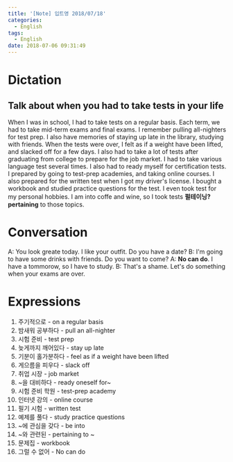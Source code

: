 ```yaml
---
title: '[Note] 입트영 2018/07/18'
categories:
  - English
tags:
  - English
date: 2018-07-06 09:31:49
---
```


# Dictation

## Talk about when you had to take tests in your life

When I was in school, I had to take tests on a regular basis. Each term, we had to take mid-term exams and final exams. I remember pulling all-nighters for test prep. I also have memories of staying up late in the library, studying with friends. When the tests were over, I felt as if a weight have been lifted, and slacked off for a few days. I also had to take a lot of tests after graduating from college to prepare for the job market. I had to take various language test several times. I also had to ready myself for certification tests. I prepared by going to test-prep academies, and taking online courses. I also prepared for the written test when I got my driver's license. I bought a workbook and studied practice questions for the test. I even took test for my personal hobbies. I am into coffe and wine, so I took tests **펄테이닝? pertaining** to those topics.

# Conversation

A: You look greate today. I like your outfit. Do you have a date?
B: I'm going to have some drinks with friends. Do you want to come?
A: **No can do**. I have a tommorow, so I have to study.
B: That's a shame. Let's do something when your exams are over.

# Expressions

1. 주기적으로 - on a regular basis
2. 밤새워 공부하다 - pull an all-nighter
3. 시험 준비 - test prep
4. 늦게까지 깨어있다 - stay up late
5. 기분이 홀가분하다 - feel as if a weight have been lifted
6. 게으름을 피우다 - slack off
7. 취업 시장 - job market
8. ~을 대비하다 - ready oneself for~
9. 시험 준비 학원 - test-prep academy
10. 인터넷 강의 - online course
11. 필기 시험 - written test
12. 예제를 풀다 - study practice questions
13. ~에 관심을 갖다 - be into
14. ~와 관련된 - pertaining to ~
15. 문제집 - workbook
16. 그럴 수 없어 - No can do
